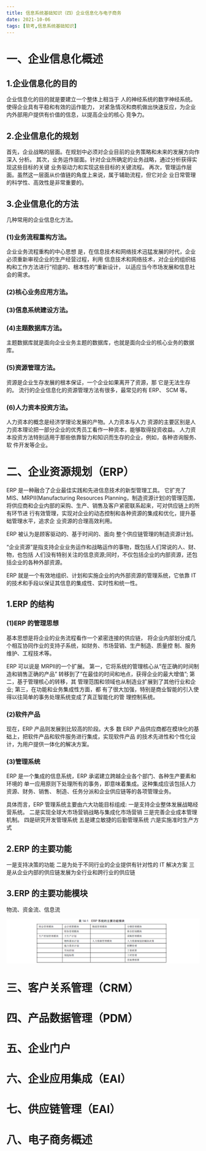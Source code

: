 ```yaml
---
title: 信息系统基础知识（四）企业信息化与电子商务
date: 2021-10-06
tags: [软考,信息系统基础知识]
---
```



# 一、企业信息化概述
## 1.企业信息化的目的
企业信息化的目的就是要建立一个整体上相当于
人的神经系统的数字神经系统。使得企业具有平稳和有效的运作能力， 对紧急情况和商机做出快速反应，为企业内外部用户提供有价值的信息，以提高企业的核心 竞争力。
## 2.企业信息化的规划
首先，企业战略的层面。在规划中必须对企业目前的业务策略和未来的发展方向作深入 分析。
其次，业务运作层面。针对企业所确定的业务战略，通过分析获得实现这些目标的关键 业务驱动力和实现这些目标的关键流程。
再次，管理运作层面。虽然这一层面从价值链的角度上来说，属于辅助流程，但它对企 业日常管理的科学性、高效性是非常重要的。
## 3.企业信息化的方法
几种常用的企业信息化方法。
### (1)业务流程重构方法。
企业业务流程重构的中心思想 是，在信息技术和网络技术迅猛发展的时代，企业必须重新审视企业的生产经营过程，利用 信息技术和网络技术，对企业的组织结构和工作方法进行“彻底的、根本性的”重新设计， 以适应当今市场发展和信息社会的需求。
### (2)核心业务应用方法。
### (3)信息系统建设方法。
### (4)主题数据库方法。
主题数据库就是面向企业业务主题的数据库，也就是面向企业的核心业务的数据库。
### (5)资源管理方法。
资源是企业生存发展的根本保证，一个企业如果离开了资源，那 它是无法生存的。
流行的企业信息化的资源管理方法有很多，最常见的有 ERP、 SCM 等。
### (6)人力资本投资方法。
人力资本的概念是经济学理论发展的产物。人力资本与人力 资源的主要区别是人力资本理论把一部分企业的优秀员工看作一种资本，能够取得投资收益。 人力资本投资方法特别适用于那些依靠智力和知识而生存的企业，例如，各种咨询服务、软 件开发等企业。
# 二、企业资源规划（ERP）
ERP 是一种融合了企业最佳实践和先进信息技术的新型管理工具。 它扩充了 MIS、MRPII(Manufacturing Resources Planning，制造资源计划)的管理范围， 将供应商和企业内部的采购、生产、销售及客户紧密联系起来，可对供应链上的所有环节进 行有效管理，实现对企业的动态控制和各种资源的集成和优化，提升基础管理水平，追求企 业资源的合理高效利用。

ERP 被认为是顾客驱动的、基于时间的、面向 整个供应链管理的制造资源计划。

“企业资源”是指支持企业业务运作和战略运作的事物，既包括人们常说的人、财、物，也包括 人们没有特别关注的信息资源;同时，不仅包括企业的内部资源，还包括企业的各种外部资源。

ERP 就是一个有效地组织、计划和实施企业的内外部资源的管理系统，它依靠 IT 的技术和手段以保证其信息的集成性、实时性和统一性。

## 1.ERP 的结构
### (1)ERP 的管理思想
基本思想是将企业的业务流程看作一个紧密连接的供应链， 将企业内部划分成几个相互协同作业的支持子系统，如财务、市场营销、生产制造、质量控 制、服务维护、工程技术等。

ERP 可以说是 MRPII的一个扩展。
第一，它将系统的管理核心从“在正确的时间制造和销售正确的产品” 转移到了“在最佳的时间和地点，获得企业的最大增值”;
第二，基于管理核心的转移，其 管理范围和领域也从制造业扩展到了其他行业和企业;
第三，在功能和业务集成性方面，都 有了很大加强，特别是商业智能的引入使得以往简单的事务处理系统变成了真正智能化的管 理控制系统。
### (2)软件产品
现在，ERP 产品则发展到比较高的阶段。大多 数 ERP 产品供应商都在模块化的基础上，把软件产品和软件服务进行集成，实现软件产品 的技术先进性和个性化设计，为用户提供一体化的解决方案。
### (3)管理系统
ERP 是一个集成的信息系统，ERP 承诺建立跨越企业各个部门、各种生产要素和环境的 单一应用原则下处理所有的事务，即意味着集成。这种集成应该包括人力资源、财务、销售、 制造、任务分派和企业供应链等的各项管理业务。

具体而言，ERP 管理系统主要由六大功能目标组成:
一是支持企业整体发展战略经营系统。
二是实现全球大市场营销战略与集成化市场营销
三是完善企业成本管理机制。
四是研究开发管理系统
五是建立敏捷的后勤管理系统
六是实施准时生产方式


## 2.ERP 的主要功能
一是支持决策的功能
二是为处于不同行业的企业提供有针对性的 IT 解决方案
三是从企业内部的供应链发展为全行业和跨行业的供应链
## 3.ERP 的主要功能模块
物流、资金流、信息流

![](/images/ruankao/7-11.png)

# 三、客户关系管理（CRM）

# 四、产品数据管理（PDM）

# 五、企业门户

# 六、企业应用集成（EAI）

# 七、供应链管理（EAI）

# 八、电子商务概述